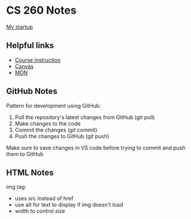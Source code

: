 # CS 260 Notes

[My startup](https://simon.cs260.click)

## Helpful links

- [Course instruction](https://github.com/webprogramming260)
- [Canvas](https://byu.instructure.com)
- [MDN](https://developer.mozilla.org)

## GitHub Notes

Pattern for development using GitHub:
1. Pull the repository's latest changes from GitHub (git pull)
2. Make changes to the code
3. Commit the changes (git commit)
4. Push the changes to GitHub (git push)

Make sure to save changes in VS code before trying to commit and push them to GitHub

## HTML Notes

img tag:
- uses src instead of href
- use alt for text to display if img doesn't load
- width to control size
